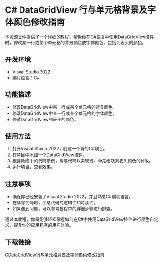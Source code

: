 # C# DataGridView 行与单元格背景及字体颜色修改指南

本资源文件提供了一个详细的教程，帮助你在C#语言中使用DataGridView控件时，修改某一行或某个单元格的背景颜色或字体颜色，包括列表头的颜色。

## 开发环境
- Visual Studio 2022
- 编程语言：C#

## 功能描述
- 修改DataGridView中某一行或某个单元格的背景颜色。
- 修改DataGridView中某一行或某个单元格的字体颜色。
- 修改DataGridView列表头的颜色。

## 使用方法
1. 打开Visual Studio 2022，创建一个新的C#项目。
2. 在项目中添加一个DataGridView控件。
3. 根据教程中的代码示例，编写代码以实现行、单元格及列表头颜色的修改。
4. 运行项目，查看效果。

## 注意事项
- 确保你已经安装了Visual Studio 2022，并且熟悉C#编程语言。
- 在编写代码时，注意代码的逻辑性和可读性。
- 如果遇到问题，可以参考教程中的详细步骤进行排查。

通过本教程，你将能够轻松掌握如何在C#中使用DataGridView控件进行颜色自定义，提升你的应用程序的用户体验。

## 下载链接

[CDataGridView行与单元格背景及字体颜色修改指南](https://pan.quark.cn/s/f5cda2f14dae)